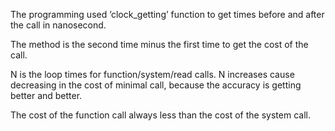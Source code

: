 The programming used ’clock_getting’ function to get times before and after the call in nanosecond. 

The method is the second time minus the first time to get the cost of the call.

N is the loop times for function/system/read calls. N increases cause decreasing in the cost of minimal call, because the accuracy is getting better and better. 

The cost of the function call always less than the cost of the system call.
